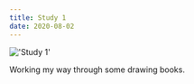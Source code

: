 ```yaml
---
title: Study 1
date: 2020-08-02
---
```


!['Study 1'](/Study1.jpeg)

Working my way through some drawing books.